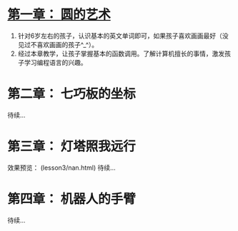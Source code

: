 # [第一章： 圆的艺术](lesson1/)

1. 针对6岁左右的孩子，认识基本的英文单词即可，如果孩子喜欢画画最好（没见过不喜欢画画的孩子^_^）。
2. 经过本章教学，让孩子掌握基本的函数调用。了解计算机擅长的事情，激发孩子学习编程语言的兴趣。

# 第二章： 七巧板的坐标
待续...
# 第三章： 灯塔照我远行
效果预览： (lesson3/nan.html)
待续...
# 第四章： 机器人的手臂
待续...
